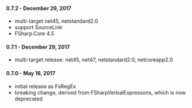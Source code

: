 #### 0.7.2 - December 29, 2017
* multi-target net45, netstandard2.0
* support SourceLink
* FSharp.Core 4.5

#### 0.7.1 - December 29, 2017
* multi-target release: net45, net47, netstandard2.0, netcoreapp2.0

#### 0.7.0 - May 16, 2017
* initial release as FsRegEx
* breaking change, derived from FSharpVerbalExpressons, which is now deprecated
